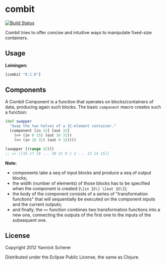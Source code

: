 # combit

[![Build Status](https://travis-ci.org/xsc/combit.png?branch=master)](https://travis-ci.org/xsc/combit)

Combit tries to offer concise and intuitive ways to manipulate fixed-size containers.

## Usage

__Leiningen:__

```clojure
[combit "0.1.0"]
```

## Components

A Combit Component is a function that operates on blocks/containers of data, producing again such 
blocks. The basic `component` macro creates such a function:

```clojure
(def swapper
  "Swap the two halves of a 32-element container."
  (component [in 32] [out 32]
    (>> (in 0 15) (out 16 31))
    (>> (in 16 31) (out 0 15))))

(swapper [(range 32)])
;; => [[16 17 18 ... 30 31 0 1 2 ... 13 14 15]]
```

__Note:__
- components take a seq of input blocks and produce a seq of output blocks;
- the width (number of elements) of those blocks has to be specified when the component is created
  (`\[in 32\] \[out 32\]`); 
- the body of the component consists of a series of "transformation functions" that will 
  sequentially be executed on the component inputs and the current outputs;
- and finally, the `>>` function combines two transformation functions into a new one, connecting
  the outputs of the first one to the inputs of the subsequent one.

## License

Copyright 2012 Yannick Scherer

Distributed under the Eclipse Public License, the same as Clojure.
